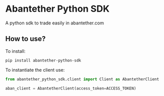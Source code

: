 # Abantether Python SDK
A python sdk to trade easily in abantether.com

## How to use?
To install:

```shell
pip install abantether-python-sdk
```

To instantiate the client use:

```python
from abantether_python_sdk.client import Client as AbantetherClient

aban_client = AbantetherClient(access_token=ACCESS_TOKEN)
```
